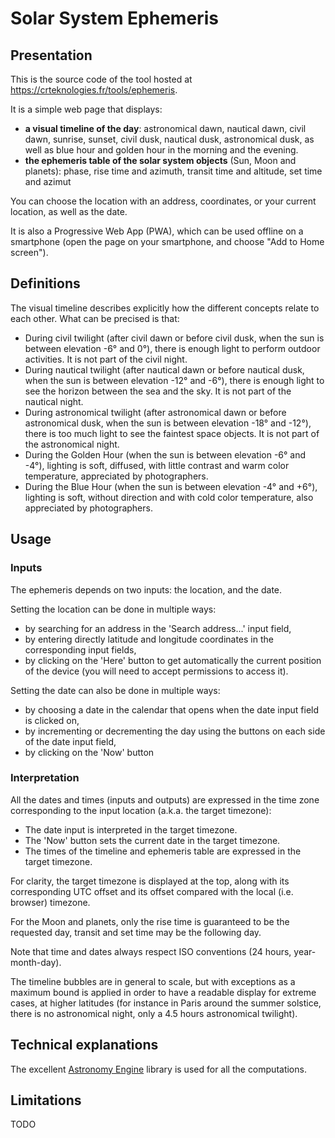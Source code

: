 # Solar System Ephemeris

## Presentation

This is the source code of the tool hosted at https://crteknologies.fr/tools/ephemeris.

It is a simple web page that displays:

- **a visual timeline of the day**: astronomical dawn, nautical dawn, civil dawn, sunrise, sunset, civil dusk, nautical dusk, astronomical dusk,
  as well as blue hour and golden hour in the morning and the evening.
- **the ephemeris table of the solar system objects** (Sun, Moon and planets):
  phase, rise time and azimuth, transit time and altitude, set time and azimut

You can choose the location with an address, coordinates, or your current location, as well as the date.

It is also a Progressive Web App (PWA), which can be used offline on a smartphone (open the page on your smartphone, and choose "Add to Home screen").

## Definitions

The visual timeline describes explicitly how the different concepts relate to each other. What can be precised is that:

- During civil twilight (after civil dawn or before civil dusk, when the sun is between elevation -6° and 0°),
  there is enough light to perform outdoor activities. It is not part of the civil night.
- During nautical twilight (after nautical dawn or before nautical dusk, when the sun is between elevation -12° and -6°),
  there is enough light to see the horizon between the sea and the sky. It is not part of the nautical night.
- During astronomical twilight (after astronomical dawn or before astronomical dusk, when the sun is between elevation -18° and -12°),
  there is too much light to see the faintest space objects. It is not part of the astronomical night.
- During the Golden Hour (when the sun is between elevation -6° and -4°),
  lighting is soft, diffused, with little contrast and warm color temperature, appreciated by photographers.
- During the Blue Hour (when the sun is between elevation -4° and +6°),
  lighting is soft, without direction and with cold color temperature, also appreciated by photographers.

## Usage

### Inputs

The ephemeris depends on two inputs: the location, and the date.

Setting the location can be done in multiple ways:

- by searching for an address in the 'Search address...' input field,
- by entering directly latitude and longitude coordinates in the corresponding input fields,
- by clicking on the 'Here' button to get automatically the current position of the device (you will need to accept
  permissions to access it).

Setting the date can also be done in multiple ways:

- by choosing a date in the calendar that opens when the date input field is clicked on,
- by incrementing or decrementing the day using the buttons on each side of the date input field,
- by clicking on the 'Now' button

### Interpretation

All the dates and times (inputs and outputs) are expressed in the time zone corresponding to the input location (a.k.a. the target timezone):

- The date input is interpreted in the target timezone.
- The 'Now' button sets the current date in the target timezone.
- The times of the timeline and ephemeris table are expressed in the target timezone.

For clarity, the target timezone is displayed at the top, along with its corresponding UTC offset and its offset compared
with the local (i.e. browser) timezone.

For the Moon and planets, only the rise time is guaranteed to be the requested day, transit and set time may be the following day.

Note that time and dates always respect ISO conventions (24 hours, year-month-day).

The timeline bubbles are in general to scale, but with exceptions as a maximum bound is applied
in order to have a readable display for extreme cases, at higher latitudes
(for instance in Paris around the summer solstice, there is no astronomical night, only a 4.5 hours astronomical twilight).

## Technical explanations

The excellent [Astronomy Engine](https://github.com/cosinekitty/astronomy) library is used for all the computations.

## Limitations

TODO

